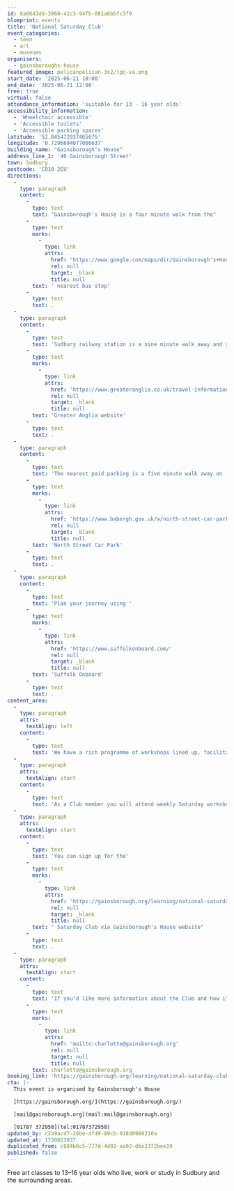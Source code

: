 ```yaml
---
id: 8a664340-3060-41c3-94fb-081a6bbfc3f9
blueprint: events
title: 'National Saturday Club'
event_categories:
  - teen
  - art
  - museums
organisers:
  - gainsboroughs-house
featured_image: pelicanpelican-3x2/lgc-va.png
start_date: '2025-06-21 10:00'
end_date: '2025-06-21 12:00'
free: true
virtual: false
attendance_information: 'suitable for 13 - 16 year olds'
accessibility_information:
  - 'Wheelchair accessible'
  - 'Accessible toilets'
  - 'Accessible parking spaces'
latitude: '52.045472937465675'
longitude: '0.7296694077066637'
building_name: "Gainsborough's House"
address_line_1: '46 Gainsborough Street'
town: Sudbury
postcode: 'CO10 2EU'
directions:
  -
    type: paragraph
    content:
      -
        type: text
        text: "Gainsborough's House is a four minute walk from the"
      -
        type: text
        marks:
          -
            type: link
            attrs:
              href: "https://www.google.com/maps/dir/Gainsborough's+House,+46+Gainsborough+St,+Sudbury+CO10+2EU/Gregory+Mills,+Sudbury+CO10+1AZ/@52.038233,0.7248443,17z/data=!3m1!4b1!4m14!4m13!1m5!1m1!1s0x47d855737d79e187:0x64bee334a44f1445!2m2!1d0.7284427!2d52.0381649!1m5!1m1!1s0x47d85574f10664cf:0x28d6ba74ff6ce7de!2m2!1d0.7264048!2d52.0384111!3e3?entry=ttu&g_ep=EgoyMDI0MTAyOS4wIKXMDSoASAFQAw%3D%3D"
              rel: null
              target: _blank
              title: null
        text: ' nearest bus stop'
      -
        type: text
        text: .
  -
    type: paragraph
    content:
      -
        type: text
        text: 'Sudbury railway station is a nine minute walk away and you can find times on the '
      -
        type: text
        marks:
          -
            type: link
            attrs:
              href: 'https://www.greateranglia.co.uk/travel-information/station-information/suy'
              rel: null
              target: _blank
              title: null
        text: 'Greater Anglia website'
      -
        type: text
        text: .
  -
    type: paragraph
    content:
      -
        type: text
        text: 'The nearest paid parking is a five minute walk away on '
      -
        type: text
        marks:
          -
            type: link
            attrs:
              href: 'https://www.babergh.gov.uk/w/north-street-car-park-1'
              rel: null
              target: _blank
              title: null
        text: 'North Street Car Park'
      -
        type: text
        text: .
  -
    type: paragraph
    content:
      -
        type: text
        text: 'Plan your journey using '
      -
        type: text
        marks:
          -
            type: link
            attrs:
              href: 'https://www.suffolkonboard.com/'
              rel: null
              target: _blank
              title: null
        text: 'Suffolk Onboard'
      -
        type: text
        text: .
content_area:
  -
    type: paragraph
    attrs:
      textAlign: left
    content:
      -
        type: text
        text: 'We have a rich programme of workshops lined up, facilitated by a team of highly skilled and knowledgeable practitioners currently working and teaching in the creative industries.'
  -
    type: paragraph
    attrs:
      textAlign: start
    content:
      -
        type: text
        text: 'As a Club member you will attend weekly Saturday workshops that will take place between 10am–12pm at Gainsborough’s House. These will offer a fantastic opportunity to develop new skills, gain confidence in your own ideas and meet lots of like-minded people your own age with creativity and experimentation at the core of everything you do.'
  -
    type: paragraph
    attrs:
      textAlign: start
    content:
      -
        type: text
        text: 'You can sign up for the'
      -
        type: text
        marks:
          -
            type: link
            attrs:
              href: 'https://gainsborough.org/learning/national-saturday-club/'
              rel: null
              target: _blank
              title: null
        text: " Saturday Club via Gainsborough's House website"
      -
        type: text
        text: .
  -
    type: paragraph
    attrs:
      textAlign: start
    content:
      -
        type: text
        text: 'If you’d like more information about the Club and how it works, please contact Charlie Dixon '
      -
        type: text
        marks:
          -
            type: link
            attrs:
              href: 'mailto:charlotte@gainsborough.org'
              rel: null
              target: null
              title: null
        text: charlotte@gainsborough.org
booking_link: 'https://gainsborough.org/learning/national-saturday-club/'
cta: |-
  This event is organised by Gainsborough's House

  [https://gainsborough.org/](https://gainsborough.org/) 

  [mail@gainsborough.org](mail:mail@gainsborough.org)

  [01787 372958](tel:01787372958)
updated_by: c2a9acd7-26be-4f49-89cb-918d0960210a
updated_at: 1730823037
duplicated_from: c684b8c5-777d-4d02-aa92-d6e2372bee19
published: false
---
```

Free art classes to 13–16 year olds who live, work or study in Sudbury and the surrounding areas.